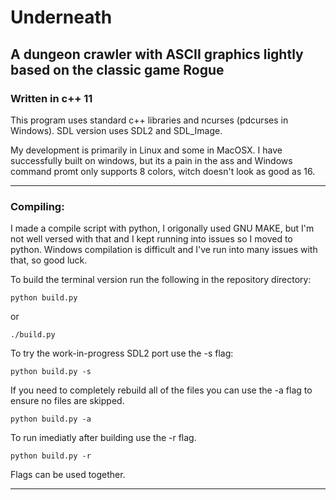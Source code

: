 Underneath
==========

A dungeon crawler with ASCII graphics lightly based on the classic game Rogue
----------------------------------------------------------

### Written in c++ 11

This program uses standard c++ libraries and ncurses (pdcurses in Windows).
SDL version uses SDL2 and SDL_Image.

My development is primarily in Linux and some in MacOSX. I have successfully built on windows, but its a pain in the ass and Windows command promt only supports 8 colors, witch doesn't look as good as 16.


---

### Compiling:

I made a compile script with python, I origonally used GNU MAKE, but I'm not well versed with that and I kept running into issues so I moved to python. Windows compilation is difficult and I've run into many issues with that, so good luck.

To build the terminal version run the following in the repository directory:
```
python build.py
```
or
```
./build.py
```


To try the work-in-progress SDL2 port use the -s flag:
```
python build.py -s
```

If you need to completely rebuild all of the files you can use the -a flag to ensure no files are skipped.
```
python build.py -a
```

To run imediatly after building use the -r flag.
```
python build.py -r
```

Flags can be used together.

---
